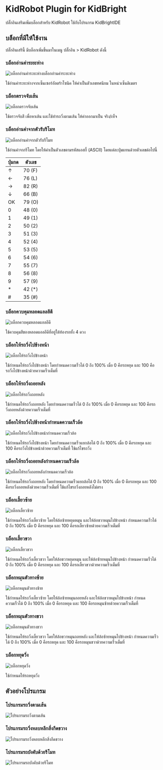 # KidRobot Plugin for KidBright

ปลั๊กอินเสริมเพิ่มบล็อกสำหรับ KidRobot ใช้กับโปรแกรม KidBrightIDE


## บล็อกที่มีให้ใช้งาน

ปลั๊กอินเสรินี้ มีบล็อกเพิ่มขึ้นมาในเมนู ปลั๊กอิน > KidRobot ดังนี้

### บล็อกอ่านค่าระยะห่าง

![บล็อกอ่านค่าระยะห่างบล็อกอ่านค่าระยะห่าง](https://sv1.picz.in.th/images/2019/05/15/wAq248.png)

ใช้อ่านค่าระยะห่างจากเซ็นเซอร์อัลตร้าโซนิค ให้ค่าเป็นตัวเลขทศนิยม ในหน่วเซ็นติเมตร

### บล็อกตรวจจับเส้น

![บล็อกตรวจจับเส้น](https://sv1.picz.in.th/images/2019/05/15/wAqPpz.png)

ใช้ตรวจจับสี เพื่อหาเส้น และใช้ทำรถวิ่งตามเส้น ให้ค่าออกมาเป็น จริง/เท็จ

### บล็อกอ่านค่าจากตัวรับรีโมท

![บล็อกอ่านค่าจากตัวรับรีโมท](https://sv1.picz.in.th/images/2019/05/15/wAqCQR.png)

ใช้อ่านค่าจากรีโมท โดยให้ค่าเป็นตัวเลขตามรหัสแอสกี้ (ASCII) โดยแต่ละปุ่มแทนด้วยตัวเลขต่อไปนี้

| ปุ่มกด | ตัวเลข |
-----|-----
| ↑ | 70 (F) |
| ← | 76 (L) |
| → | 82 (R) |
| ↓ | 66 (B) |
| OK | 79 (O) |
| 0 | 48 (0) |
| 1 | 49 (1) |
| 2 | 50 (2) |
| 3 | 51 (3) |
| 4 | 52 (4) |
| 5 | 53 (5) |
| 6 | 54 (6) |
| 7 | 55 (7) |
| 8 | 56 (8) |
| 9 | 57 (9) |
| * | 42 (\*) |
| # | 35 (#) |

### บล็อกควบคุมหลอดแอลอีดี

![บล็อกควบคุมหลอดแอลอีดี](https://sv1.picz.in.th/images/2019/05/15/wAqur0.png)

ใช้ควบคุมสีของหลอดแอลอีดีที่อยู่ใต้ท้องรถทั้ง 4 ดวง

### บล็อกให้รถวิ่งไปข้างหน้า

![บล็อกให้รถวิ่งไปข้างหน้า](https://sv1.picz.in.th/images/2019/05/15/wAqndu.png)

ใช้กำหนดให้รถวิ่งไปข้างหน้า โดยกำหนดความเร็วได้ 0 ถึง 100% เมื่อ 0 คือรถหยุด และ 100 คือรถวิ่งไปข้างหน้าด้วยความเร็วเต็มที่

### บล็อกให้รถวิ่งถอยหลัง

![บล็อกให้รถวิ่งถอยหลัง](https://sv1.picz.in.th/images/2019/05/15/wAqrZZ.png)

ใช้กำหนดให้รถวิ่งถอยหลัง โดยกำหนดความเร็วได้ 0 ถึง 100% เมื่อ 0 คือรถหยุด และ 100 คือรถวิ่งถอยหลังด้วยความเร็วเต็มที่

### บล็อกให้รถวิ่งไปข้างหน้ากำหนดความเร็วล้อ

![บล็อกให้รถวิ่งไปข้างหน้ากำหนดความเร็วล้อ](https://sv1.picz.in.th/images/2019/05/15/wAq8PI.png)

ใช้กำหนดให้รถวิ่งไปข้างหน้า โดยกำหนดความเร็วแยกล้อได้ 0 ถึง 100% เมื่อ 0 คือรถหยุด และ 100 คือรถวิ่งไปข้างหน้าด้วยความเร็วเต็มที่ ใช้แก้ไขรถวิ่ง

### บล็อกให้รถวิ่งถอยหลังกำหนดความเร็วล้อ

![บล็อกให้รถวิ่งถอยหลังกำหนดความเร็วล้อ](https://sv1.picz.in.th/images/2019/05/15/wAqHmP.png)

ใช้กำหนดให้รถวิ่งถอยหลัง โดยกำหนดความเร็วแยกล้อได้ 0 ถึง 100% เมื่อ 0 คือรถหยุด และ 100 คือรถวิ่งถอยหลังด้วยความเร็วเต็มที่ ใช้แก้ไขรถวิ่งถอยหลังไม่ตรง

### บล็อกเลี้ยวซ้าย

![บล็อกเลี้ยวซ้าย](https://sv1.picz.in.th/images/2019/05/15/wAqX9t.png)

ใช้กำหนดให้รถวิ่งเลี้ยวซ้าย โดยให้ล้อซ้ายหยุดหมุน และให้ล้อขวาหมุนไปข้างหน้า กำหนดความเร็วได้ 0 ถึง 100% เมื่อ 0 คือรถหยุด และ 100 คือรถเลี้ยวซ้ายด้วยความเร็วเต็มที่

### บล็อกเลี้ยวขวา

![บล็อกเลี้ยวขวา](https://sv1.picz.in.th/images/2019/05/15/wAqabe.png)

ใช้กำหนดให้รถวิ่งเลี้ยวขวา โดยให้ล้อขวาหยุดหมุน และให้ล้อซ้ายหมุนไปข้างหน้า กำหนดความเร็วได้ 0 ถึง 100% เมื่อ 0 คือรถหยุด และ 100 คือรถเลี้ยวขวาด้วยความเร็วเต็มที่

### บล็อกหมุนตัวทางซ้าย

![บล็อกหมุนตัวทางซ้าย](https://sv1.picz.in.th/images/2019/05/15/wAqppl.png)

ใช้กำหนดให้รถวิ่งเลี้ยวซ้าย โดยให้ล้อซ้ายหมุนถอยหลัง และให้ล้อขวาหมุนไปข้างหน้า กำหนดความเร็วได้ 0 ถึง 100% เมื่อ 0 คือรถหยุด และ 100 คือรถหมุนซ้ายด้วยความเร็วเต็มที่

### บล็อกหมุนตัวทางขวา

![บล็อกหมุนตัวทางขวา](https://sv1.picz.in.th/images/2019/05/15/wAqGNk.png)

ใช้กำหนดให้รถวิ่งเลี้ยวขวา โดยให้ล้อขวาหมุนถอยหลัง และให้ล้อซ้ายหมุนไปข้างหน้า กำหนดความเร็วได้ 0 ถึง 100% เมื่อ 0 คือรถหยุด และ 100 คือรถหมุนขวาด้วยความเร็วเต็มที่

### บล็อกหยุดวิ่ง

![บล็อกหยุดวิ่ง](https://sv1.picz.in.th/images/2019/05/15/wAqJQv.png)

ใช้กำหนดให้รถหยุดวิ่ง

## ตัวอย่างโปรแกรม

### โปรแกรมรถวิ่งตามเส้น

![โปรแกรมรถวิ่งตามเส้น](https://sv1.picz.in.th/images/2019/05/15/wAQVgZ.png)

### โปรแกรมรถวิ่งหลบหลีกสิ่งกีดขวาง

![โปรแกรมรถวิ่งหลบหลีกสิ่งกีดขวาง](https://sv1.picz.in.th/images/2019/05/15/wAQOUy.png)

### โปรแกรมรถบังคับด้วยรีโมท

![โปรแกรมรถบังคับด้วยรีโมท](https://sv1.picz.in.th/images/2019/05/15/wAQMgV.png)

